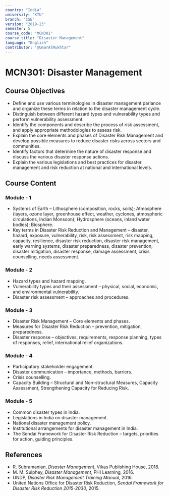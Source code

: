 ```yaml
---
country: "India"
university: "KTU"
branch: "CSE"
version: "2019-23"
semester: 5
course_code: "MCN301"
course_title: "Disaster Management"
language: "English"
contributor: "@UmarAlMukhtar"
---
```


# MCN301: Disaster Management

## Course Objectives
* Define and use various terminologies in disaster management parlance and organize these terms in relation to the disaster management cycle.
* Distinguish between different hazard types and vulnerability types and perform vulnerability assessment.
* Identify the components and describe the process of risk assessment, and apply appropriate methodologies to assess risk.
* Explain the core elements and phases of Disaster Risk Management and develop possible measures to reduce disaster risks across sectors and communities.
* Identify factors that determine the nature of disaster response and discuss the various disaster response actions.
* Explain the various legislations and best practices for disaster management and risk reduction at national and international levels.

## Course Content
### Module - 1
* Systems of Earth – Lithosphere (composition, rocks, soils); Atmosphere (layers, ozone layer, greenhouse effect, weather, cyclones, atmospheric circulations, Indian Monsoon); Hydrosphere (oceans, inland water bodies); Biosphere.  
* Key terms in Disaster Risk Reduction and Management – disaster, hazard, exposure, vulnerability, risk, risk assessment, risk mapping, capacity, resilience, disaster risk reduction, disaster risk management, early warning systems, disaster preparedness, disaster prevention, disaster mitigation, disaster response, damage assessment, crisis counselling, needs assessment.

### Module - 2
* Hazard types and hazard mapping.  
* Vulnerability types and their assessment – physical, social, economic, and environmental vulnerability.  
* Disaster risk assessment – approaches and procedures.

### Module - 3
* Disaster Risk Management – Core elements and phases.  
* Measures for Disaster Risk Reduction – prevention, mitigation, preparedness.  
* Disaster response – objectives, requirements, response planning, types of responses, relief, international relief organizations.

### Module - 4
* Participatory stakeholder engagement.  
* Disaster communication – importance, methods, barriers.  
* Crisis counselling.  
* Capacity Building – Structural and Non-structural Measures, Capacity Assessment, Strengthening Capacity for Reducing Risk.

### Module - 5
* Common disaster types in India.  
* Legislations in India on disaster management.  
* National disaster management policy.  
* Institutional arrangements for disaster management in India.  
* The Sendai Framework for Disaster Risk Reduction – targets, priorities for action, guiding principles.

## References
* R. Subramanian, *Disaster Management*, Vikas Publishing House, 2018.
* M. M. Sulphey, *Disaster Management*, PHI Learning, 2016.
* UNDP, *Disaster Risk Management Training Manual*, 2016.
* United Nations Office for Disaster Risk Reduction, *Sendai Framework for Disaster Risk Reduction 2015-2030*, 2015.

